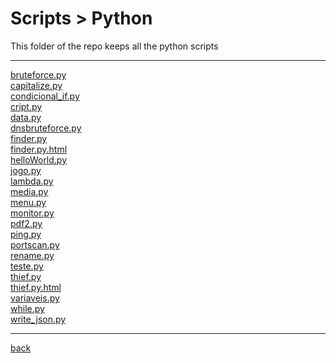 # Scripts > Python
This folder of the repo keeps all the python scripts

---------------------------
[bruteforce.py](bruteforce.py)<br>
[capitalize.py](capitalize.py)<br>
[condicional_if.py](condicional_if.py)<br>
[cript.py](cript.py)<br>
[data.py](data.py)<br>
[dnsbruteforce.py](dnsbruteforce.py)<br>
[finder.py](finder.py)<br>
[finder.py.html](finder.py.html)<br>
[helloWorld.py](helloWorld.py)<br>
[jogo.py](jogo.py)<br>
[lambda.py](lambda.py)<br>
[media.py](media.py)<br>
[menu.py](menu.py)<br>
[monitor.py](monitor.py)<br>
[pdf2.py](pdf2.py)<br>
[ping.py](ping.py)<br>
[portscan.py](portscan.py)<br>
[rename.py](rename.py)<br>
[teste.py](teste.py)<br>
[thief.py](thief.py)<br>
[thief.py.html](thief.py.html)<br>
[variaveis.py](variaveis.py)<br>
[while.py](while.py)<br>
[write_json.py](write_json.py)<br>

---------------------------

[back](../)
